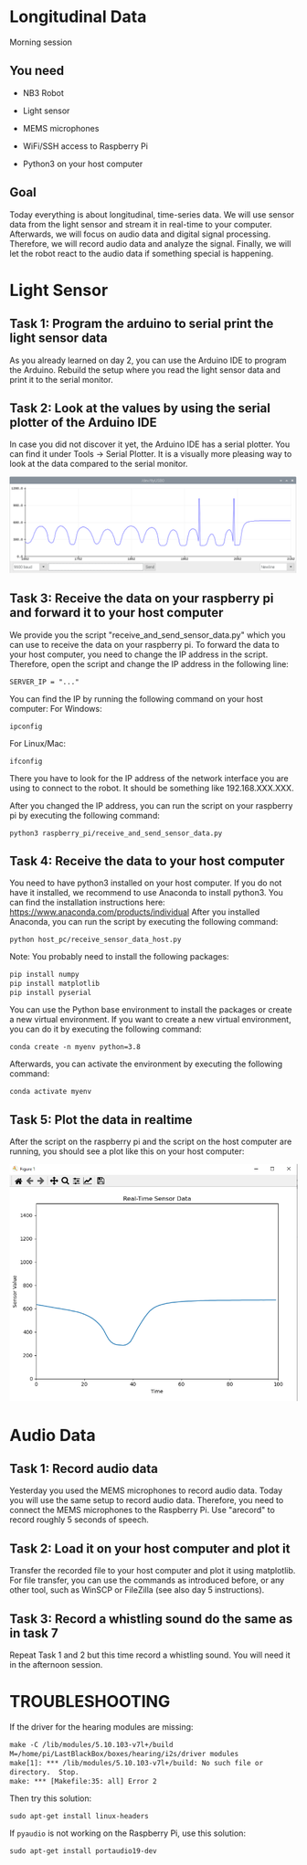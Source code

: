 Longitudinal Data
==============

Morning session

You need
--------

- NB3 Robot

- Light sensor

- MEMS microphones

- WiFi/SSH access to Raspberry Pi

- Python3 on your host computer

Goal
----
Today everything is about longitudinal, time-series data. We will use sensor data from the light sensor and stream it 
in real-time to your computer. Afterwards, we will focus on audio data and digital signal processing. Therefore, we will
record audio data and analyze the signal. Finally, we will let the robot react to the audio data if something special is
happening.

# Light Sensor

Task 1: Program the arduino to serial print the light sensor data
---------------------------
As you already learned on day 2, you can use the Arduino IDE to program the Arduino. Rebuild the setup where you read
the light sensor data and print it to the serial monitor.


Task 2: Look at the values by using the serial plotter of the Arduino IDE
------------------------------------
In case you did not discover it yet, the Arduino IDE has a serial plotter. You can find it under Tools -> Serial Plotter.
It is a visually more pleasing way to look at the data compared to the serial monitor.

![Serial Plotter](./media/sensor_data_serial_plotter.png)


Task 3: Receive the data on your raspberry pi and forward it to your host computer
--------------------------------------
We provide you the script "receive_and_send_sensor_data.py" which you can use to receive the data on your raspberry pi.
To forward the data to your host computer, you need to change the IP address in the script. Therefore, open the script
and change the IP address in the following line:

    SERVER_IP = "..."

You can find the IP by running the following command on your host computer:
For Windows:

    ipconfig

For Linux/Mac:
    
    ifconfig

There you have to look for the IP address of the network interface you are using to connect to the robot. It should be
something like 192.168.XXX.XXX.

After you changed the IP address, you can run the script on your raspberry pi by executing the following command:

    python3 raspberry_pi/receive_and_send_sensor_data.py


Task 4: Receive the data to your host computer
-----------------------------------
You need to have python3 installed on your host computer. If you do not have it installed, we recommend to use
Anaconda to install python3. You can find the installation instructions here: https://www.anaconda.com/products/individual
After you installed Anaconda, you can run the script by executing the following command:

    python host_pc/receive_sensor_data_host.py

Note: You probably need to install the following packages:

    pip install numpy
    pip install matplotlib
    pip install pyserial

You can use the Python base environment to install the packages or create a new virtual environment. If you want to
create a new virtual environment, you can do it by executing the following command:

    conda create -n myenv python=3.8

Afterwards, you can activate the environment by executing the following command:
    
    conda activate myenv


Task 5: Plot the data in realtime
---------------------------------
After the script on the raspberry pi and the script on the host computer are running, you should see a plot like 
this on your host computer:

![Realtime Plot](./media/sensor_data_real_time.png)

# Audio Data

Task 1: Record audio data
---------------------------------
Yesterday you used the MEMS microphones to record audio data. Today you will use the same setup to record audio data.
Therefore, you need to connect the MEMS microphones to the Raspberry Pi. Use "arecord" to record roughly 5 seconds of speech. 


Task 2: Load it on your host computer and plot it
---------------------------------
Transfer the recorded file to your host computer and plot it using matplotlib. For file transfer, you can use the commands as introduced before, or any other tool, such as WinSCP or FileZilla (see also day 5 instructions). 


Task 3: Record a whistling sound do the same as in task 7
---------------------------------
Repeat Task 1 and 2 but this time record a whistling sound. You will need it in the afternoon session.



TROUBLESHOOTING
===============


If the driver for the hearing modules are missing:

    make -C /lib/modules/5.10.103-v7l+/build M=/home/pi/LastBlackBox/boxes/hearing/i2s/driver modules
    make[1]: *** /lib/modules/5.10.103-v7l+/build: No such file or directory.  Stop.
    make: *** [Makefile:35: all] Error 2

Then try this solution:

    sudo apt-get install linux-headers

If `pyaudio` is not working on the Raspberry Pi, use this solution:

    sudo apt-get install portaudio19-dev



